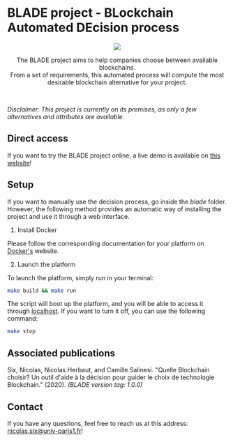 # BLADE project - BLockchain Automated DEcision process

<div align="center">
  <img style="max-width: 50%; max-height: 50%;"src="blade/app/static/vendor/blade-project.png" />
  <p>
    The BLADE project aims to help companies choose between available blockchains.
    <br/>
    From a set of requirements, this automated process will compute the most desirable blockchain alternative for your project.
  </p>
  <br/>
</div> 

*Disclaimer: This project is currently on its premises, as only a few alternatives and attributes are available.*

## Direct access

If you want to try the BLADE project online, a live demo is available on [this website](https://blade.nextnet.top/)!

## Setup

If you want to manually use the decision process, go inside the *blade* folder. However, the following method provides an automatic way of installing the project and use it through a web interface.

1. Install Docker

Please follow the corresponding documentation for your platform on [Docker's](https://docs.docker.com/get-docker/) website.

2. Launch the platform

To launch the platform, simply run in your terminal:

```bash
make build && make run
```

The script will boot up the platform, and you will be able to access it through [localhost](http://localhost:5000). If you want to turn it off, you can use the following command:

```bash
make stop
```

## Associated publications

Six, Nicolas, Nicolas Herbaut, and Camille Salinesi. "Quelle Blockchain choisir? Un outil d'aide à la décision pour guider le choix de technologie Blockchain." (2020). _(BLADE version tag: 1.0.0)_

## Contact

If you have any questions, feel free to reach us at this address: nicolas.six@univ-paris1.fr!
